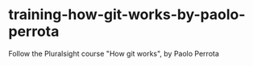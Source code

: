 # training-how-git-works-by-paolo-perrota
Follow the Pluralsight course "How git works", by Paolo Perrota
